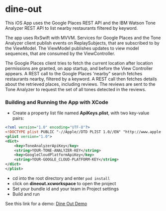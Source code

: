 # dine-out

This iOS App uses the Google Places REST API and the 
IBM Watson Tone Analyzer REST API to list nearby restaurants 
filtered by keyword.

The app uses RxSwift with MVVM. Services for Google Places 
and the Tone Analyzer client publish events on ReplaySubjects, 
that are subscribed to by the ViewModel. The ViewModel publishes 
updates to view model sequences, that are consumed by the 
ViewController.

The Google Places client tries to fetch the current location 
after location permissions are granted, on app startup, and 
before the View Controller appears. A REST call to the Google 
Places 'nearby" search fetches restaurants nearby, filtered 
by a keyword. A REST call then fetches details about the 
retrieved places, including reviews. The reviews are sent 
to the Tone Analyzer to request the set of all tones detected 
in the reviews.

### Building and Running the App with XCode

- Create a property list file 
named **ApiKeys.plist**, with two key-value pairs:

```xml
<?xml version="1.0" encoding="UTF-8"?>
<!DOCTYPE plist PUBLIC "-//Apple//DTD PLIST 1.0//EN" "http://www.apple.com/DTDs/PropertyList-1.0.dtd">
<plist version="1.0">
<dict>
	<key>ToneAnalyzerApiKey</key>
	<string>YOUR-TONE-ANALYZER-KEY</string>
	<key>GoogleCloudPlatformApiKey</key>
	<string>YOUR-GOOGLE_CLOUD-PLATFORM-KEY</string>
</dict>
</plist>
```

- cd into the root directory and enter `pod install`
- click on **dineout.xcworkspace** to open the project
- Set your bundle id and your team in Project settings
- Build and run   

See this link for a demo:
[Dine Out Demo](https://youtu.be/z68OES3vns0)
